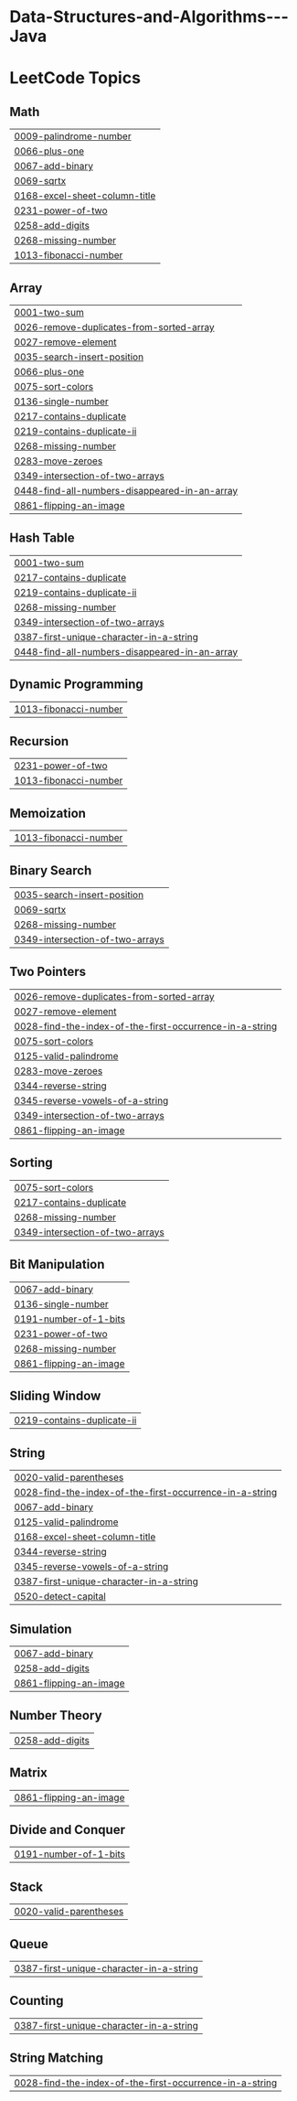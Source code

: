 # Data-Structures-and-Algorithms---Java
<!---LeetCode Topics Start-->
# LeetCode Topics
## Math
|  |
| ------- |
| [0009-palindrome-number](https://github.com/dineshbabuvaddineni/Data-Structures-and-Algorithms---Java/tree/master/0009-palindrome-number) |
| [0066-plus-one](https://github.com/dineshbabuvaddineni/Data-Structures-and-Algorithms---Java/tree/master/0066-plus-one) |
| [0067-add-binary](https://github.com/dineshbabuvaddineni/Data-Structures-and-Algorithms---Java/tree/master/0067-add-binary) |
| [0069-sqrtx](https://github.com/dineshbabuvaddineni/Data-Structures-and-Algorithms---Java/tree/master/0069-sqrtx) |
| [0168-excel-sheet-column-title](https://github.com/dineshbabuvaddineni/Data-Structures-and-Algorithms---Java/tree/master/0168-excel-sheet-column-title) |
| [0231-power-of-two](https://github.com/dineshbabuvaddineni/Data-Structures-and-Algorithms---Java/tree/master/0231-power-of-two) |
| [0258-add-digits](https://github.com/dineshbabuvaddineni/Data-Structures-and-Algorithms---Java/tree/master/0258-add-digits) |
| [0268-missing-number](https://github.com/dineshbabuvaddineni/Data-Structures-and-Algorithms---Java/tree/master/0268-missing-number) |
| [1013-fibonacci-number](https://github.com/dineshbabuvaddineni/Data-Structures-and-Algorithms---Java/tree/master/1013-fibonacci-number) |
## Array
|  |
| ------- |
| [0001-two-sum](https://github.com/dineshbabuvaddineni/Data-Structures-and-Algorithms---Java/tree/master/0001-two-sum) |
| [0026-remove-duplicates-from-sorted-array](https://github.com/dineshbabuvaddineni/Data-Structures-and-Algorithms---Java/tree/master/0026-remove-duplicates-from-sorted-array) |
| [0027-remove-element](https://github.com/dineshbabuvaddineni/Data-Structures-and-Algorithms---Java/tree/master/0027-remove-element) |
| [0035-search-insert-position](https://github.com/dineshbabuvaddineni/Data-Structures-and-Algorithms---Java/tree/master/0035-search-insert-position) |
| [0066-plus-one](https://github.com/dineshbabuvaddineni/Data-Structures-and-Algorithms---Java/tree/master/0066-plus-one) |
| [0075-sort-colors](https://github.com/dineshbabuvaddineni/Data-Structures-and-Algorithms---Java/tree/master/0075-sort-colors) |
| [0136-single-number](https://github.com/dineshbabuvaddineni/Data-Structures-and-Algorithms---Java/tree/master/0136-single-number) |
| [0217-contains-duplicate](https://github.com/dineshbabuvaddineni/Data-Structures-and-Algorithms---Java/tree/master/0217-contains-duplicate) |
| [0219-contains-duplicate-ii](https://github.com/dineshbabuvaddineni/Data-Structures-and-Algorithms---Java/tree/master/0219-contains-duplicate-ii) |
| [0268-missing-number](https://github.com/dineshbabuvaddineni/Data-Structures-and-Algorithms---Java/tree/master/0268-missing-number) |
| [0283-move-zeroes](https://github.com/dineshbabuvaddineni/Data-Structures-and-Algorithms---Java/tree/master/0283-move-zeroes) |
| [0349-intersection-of-two-arrays](https://github.com/dineshbabuvaddineni/Data-Structures-and-Algorithms---Java/tree/master/0349-intersection-of-two-arrays) |
| [0448-find-all-numbers-disappeared-in-an-array](https://github.com/dineshbabuvaddineni/Data-Structures-and-Algorithms---Java/tree/master/0448-find-all-numbers-disappeared-in-an-array) |
| [0861-flipping-an-image](https://github.com/dineshbabuvaddineni/Data-Structures-and-Algorithms---Java/tree/master/0861-flipping-an-image) |
## Hash Table
|  |
| ------- |
| [0001-two-sum](https://github.com/dineshbabuvaddineni/Data-Structures-and-Algorithms---Java/tree/master/0001-two-sum) |
| [0217-contains-duplicate](https://github.com/dineshbabuvaddineni/Data-Structures-and-Algorithms---Java/tree/master/0217-contains-duplicate) |
| [0219-contains-duplicate-ii](https://github.com/dineshbabuvaddineni/Data-Structures-and-Algorithms---Java/tree/master/0219-contains-duplicate-ii) |
| [0268-missing-number](https://github.com/dineshbabuvaddineni/Data-Structures-and-Algorithms---Java/tree/master/0268-missing-number) |
| [0349-intersection-of-two-arrays](https://github.com/dineshbabuvaddineni/Data-Structures-and-Algorithms---Java/tree/master/0349-intersection-of-two-arrays) |
| [0387-first-unique-character-in-a-string](https://github.com/dineshbabuvaddineni/Data-Structures-and-Algorithms---Java/tree/master/0387-first-unique-character-in-a-string) |
| [0448-find-all-numbers-disappeared-in-an-array](https://github.com/dineshbabuvaddineni/Data-Structures-and-Algorithms---Java/tree/master/0448-find-all-numbers-disappeared-in-an-array) |
## Dynamic Programming
|  |
| ------- |
| [1013-fibonacci-number](https://github.com/dineshbabuvaddineni/Data-Structures-and-Algorithms---Java/tree/master/1013-fibonacci-number) |
## Recursion
|  |
| ------- |
| [0231-power-of-two](https://github.com/dineshbabuvaddineni/Data-Structures-and-Algorithms---Java/tree/master/0231-power-of-two) |
| [1013-fibonacci-number](https://github.com/dineshbabuvaddineni/Data-Structures-and-Algorithms---Java/tree/master/1013-fibonacci-number) |
## Memoization
|  |
| ------- |
| [1013-fibonacci-number](https://github.com/dineshbabuvaddineni/Data-Structures-and-Algorithms---Java/tree/master/1013-fibonacci-number) |
## Binary Search
|  |
| ------- |
| [0035-search-insert-position](https://github.com/dineshbabuvaddineni/Data-Structures-and-Algorithms---Java/tree/master/0035-search-insert-position) |
| [0069-sqrtx](https://github.com/dineshbabuvaddineni/Data-Structures-and-Algorithms---Java/tree/master/0069-sqrtx) |
| [0268-missing-number](https://github.com/dineshbabuvaddineni/Data-Structures-and-Algorithms---Java/tree/master/0268-missing-number) |
| [0349-intersection-of-two-arrays](https://github.com/dineshbabuvaddineni/Data-Structures-and-Algorithms---Java/tree/master/0349-intersection-of-two-arrays) |
## Two Pointers
|  |
| ------- |
| [0026-remove-duplicates-from-sorted-array](https://github.com/dineshbabuvaddineni/Data-Structures-and-Algorithms---Java/tree/master/0026-remove-duplicates-from-sorted-array) |
| [0027-remove-element](https://github.com/dineshbabuvaddineni/Data-Structures-and-Algorithms---Java/tree/master/0027-remove-element) |
| [0028-find-the-index-of-the-first-occurrence-in-a-string](https://github.com/dineshbabuvaddineni/Data-Structures-and-Algorithms---Java/tree/master/0028-find-the-index-of-the-first-occurrence-in-a-string) |
| [0075-sort-colors](https://github.com/dineshbabuvaddineni/Data-Structures-and-Algorithms---Java/tree/master/0075-sort-colors) |
| [0125-valid-palindrome](https://github.com/dineshbabuvaddineni/Data-Structures-and-Algorithms---Java/tree/master/0125-valid-palindrome) |
| [0283-move-zeroes](https://github.com/dineshbabuvaddineni/Data-Structures-and-Algorithms---Java/tree/master/0283-move-zeroes) |
| [0344-reverse-string](https://github.com/dineshbabuvaddineni/Data-Structures-and-Algorithms---Java/tree/master/0344-reverse-string) |
| [0345-reverse-vowels-of-a-string](https://github.com/dineshbabuvaddineni/Data-Structures-and-Algorithms---Java/tree/master/0345-reverse-vowels-of-a-string) |
| [0349-intersection-of-two-arrays](https://github.com/dineshbabuvaddineni/Data-Structures-and-Algorithms---Java/tree/master/0349-intersection-of-two-arrays) |
| [0861-flipping-an-image](https://github.com/dineshbabuvaddineni/Data-Structures-and-Algorithms---Java/tree/master/0861-flipping-an-image) |
## Sorting
|  |
| ------- |
| [0075-sort-colors](https://github.com/dineshbabuvaddineni/Data-Structures-and-Algorithms---Java/tree/master/0075-sort-colors) |
| [0217-contains-duplicate](https://github.com/dineshbabuvaddineni/Data-Structures-and-Algorithms---Java/tree/master/0217-contains-duplicate) |
| [0268-missing-number](https://github.com/dineshbabuvaddineni/Data-Structures-and-Algorithms---Java/tree/master/0268-missing-number) |
| [0349-intersection-of-two-arrays](https://github.com/dineshbabuvaddineni/Data-Structures-and-Algorithms---Java/tree/master/0349-intersection-of-two-arrays) |
## Bit Manipulation
|  |
| ------- |
| [0067-add-binary](https://github.com/dineshbabuvaddineni/Data-Structures-and-Algorithms---Java/tree/master/0067-add-binary) |
| [0136-single-number](https://github.com/dineshbabuvaddineni/Data-Structures-and-Algorithms---Java/tree/master/0136-single-number) |
| [0191-number-of-1-bits](https://github.com/dineshbabuvaddineni/Data-Structures-and-Algorithms---Java/tree/master/0191-number-of-1-bits) |
| [0231-power-of-two](https://github.com/dineshbabuvaddineni/Data-Structures-and-Algorithms---Java/tree/master/0231-power-of-two) |
| [0268-missing-number](https://github.com/dineshbabuvaddineni/Data-Structures-and-Algorithms---Java/tree/master/0268-missing-number) |
| [0861-flipping-an-image](https://github.com/dineshbabuvaddineni/Data-Structures-and-Algorithms---Java/tree/master/0861-flipping-an-image) |
## Sliding Window
|  |
| ------- |
| [0219-contains-duplicate-ii](https://github.com/dineshbabuvaddineni/Data-Structures-and-Algorithms---Java/tree/master/0219-contains-duplicate-ii) |
## String
|  |
| ------- |
| [0020-valid-parentheses](https://github.com/dineshbabuvaddineni/Data-Structures-and-Algorithms---Java/tree/master/0020-valid-parentheses) |
| [0028-find-the-index-of-the-first-occurrence-in-a-string](https://github.com/dineshbabuvaddineni/Data-Structures-and-Algorithms---Java/tree/master/0028-find-the-index-of-the-first-occurrence-in-a-string) |
| [0067-add-binary](https://github.com/dineshbabuvaddineni/Data-Structures-and-Algorithms---Java/tree/master/0067-add-binary) |
| [0125-valid-palindrome](https://github.com/dineshbabuvaddineni/Data-Structures-and-Algorithms---Java/tree/master/0125-valid-palindrome) |
| [0168-excel-sheet-column-title](https://github.com/dineshbabuvaddineni/Data-Structures-and-Algorithms---Java/tree/master/0168-excel-sheet-column-title) |
| [0344-reverse-string](https://github.com/dineshbabuvaddineni/Data-Structures-and-Algorithms---Java/tree/master/0344-reverse-string) |
| [0345-reverse-vowels-of-a-string](https://github.com/dineshbabuvaddineni/Data-Structures-and-Algorithms---Java/tree/master/0345-reverse-vowels-of-a-string) |
| [0387-first-unique-character-in-a-string](https://github.com/dineshbabuvaddineni/Data-Structures-and-Algorithms---Java/tree/master/0387-first-unique-character-in-a-string) |
| [0520-detect-capital](https://github.com/dineshbabuvaddineni/Data-Structures-and-Algorithms---Java/tree/master/0520-detect-capital) |
## Simulation
|  |
| ------- |
| [0067-add-binary](https://github.com/dineshbabuvaddineni/Data-Structures-and-Algorithms---Java/tree/master/0067-add-binary) |
| [0258-add-digits](https://github.com/dineshbabuvaddineni/Data-Structures-and-Algorithms---Java/tree/master/0258-add-digits) |
| [0861-flipping-an-image](https://github.com/dineshbabuvaddineni/Data-Structures-and-Algorithms---Java/tree/master/0861-flipping-an-image) |
## Number Theory
|  |
| ------- |
| [0258-add-digits](https://github.com/dineshbabuvaddineni/Data-Structures-and-Algorithms---Java/tree/master/0258-add-digits) |
## Matrix
|  |
| ------- |
| [0861-flipping-an-image](https://github.com/dineshbabuvaddineni/Data-Structures-and-Algorithms---Java/tree/master/0861-flipping-an-image) |
## Divide and Conquer
|  |
| ------- |
| [0191-number-of-1-bits](https://github.com/dineshbabuvaddineni/Data-Structures-and-Algorithms---Java/tree/master/0191-number-of-1-bits) |
## Stack
|  |
| ------- |
| [0020-valid-parentheses](https://github.com/dineshbabuvaddineni/Data-Structures-and-Algorithms---Java/tree/master/0020-valid-parentheses) |
## Queue
|  |
| ------- |
| [0387-first-unique-character-in-a-string](https://github.com/dineshbabuvaddineni/Data-Structures-and-Algorithms---Java/tree/master/0387-first-unique-character-in-a-string) |
## Counting
|  |
| ------- |
| [0387-first-unique-character-in-a-string](https://github.com/dineshbabuvaddineni/Data-Structures-and-Algorithms---Java/tree/master/0387-first-unique-character-in-a-string) |
## String Matching
|  |
| ------- |
| [0028-find-the-index-of-the-first-occurrence-in-a-string](https://github.com/dineshbabuvaddineni/Data-Structures-and-Algorithms---Java/tree/master/0028-find-the-index-of-the-first-occurrence-in-a-string) |
<!---LeetCode Topics End-->